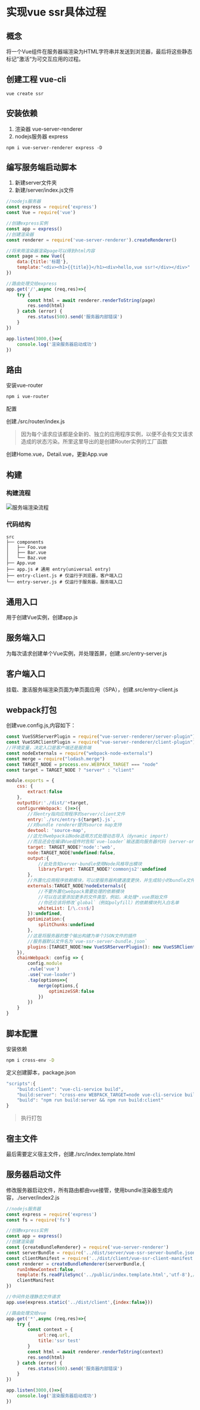 # 实现vue ssr具体过程



## 概念

将一个Vue组件在服务器端渲染为HTML字符串并发送到浏览器，最后将这些静态标记”激活“为可交互应用的过程。

## 创建工程 vue-cli

`vue create ssr`



## 安装依赖

1. 渲染器 vue-server-renderer
2. nodejs服务器 express

```
npm i vue-server-renderer express -D
```



## 编写服务端启动脚本

1. 新建server文件夹
2. 新建/server/index.js文件

```javascript
//nodejs服务器
const express = require('express')
const Vue = require('vue')

//创建express实例
const app = express()
//创建渲染器
const renderer = require('vue-server-renderer').createRenderer()

//将来用渲染器渲染page可以得到html内容
const page = new Vue({
    data:{title:'标题'},
    template:"<div><h1>{{title}}</h1><div>hello,vue ssr!</div></div>"
})

//路由处理交给express
app.get('/',async (req,res)=>{
    try {
        const html = await renderer.renderToString(page)
        res.send(html)
    } catch (error) {
        res.status(500).send('服务器内部错误')
    }
})

app.listen(3000,()=>{
    console.log('渲染服务器启动成功')
})

```



## 路由

安装vue-router

```bash
npm i vue-router
```

配置

创建./src/router/index.js

> 因为每个请求应该都是全新的、独立的应用程序实例，以便不会有交叉请求造成的状态污染。所里这里导出的是创建Router实例的工厂函数

创建Home.vue，Detail.vue，更新App.vue

## 构建

### 构建流程

![服务端渲染流程](./vue服务端渲染构建.png)

### 代码结构

```
src
├── components
│   ├── Foo.vue
│   ├── Bar.vue
│   └── Baz.vue
├── App.vue
├── app.js # 通用 entry(universal entry)
├── entry-client.js # 仅运行于浏览器，客户端入口
└── entry-server.js # 仅运行于服务器，服务端入口
```



## 通用入口

用于创建Vue实例，创建app.js



## 服务端入口

为每次请求创建单个Vue实例，并处理首屏，创建.src/entry-server.js



## 客户端入口

挂载、激活服务端渲染页面为单页面应用（SPA），创建.src/entry-client.js



## webpack打包

创建vue.config.js,内容如下：

```javascript
const VueSSRServerPlugin = require("vue-server-renderer/server-plugin")
const VueSSRClientPlugin = require("vue-server-renderer/client-plugin")
//环境变量，决定入口是客户端还是服务端
const nodeExternals = require("webpack-node-externals")
const merge = require("lodash.merge")
const TARGET_NODE = process.env.WEBPACK_TARGET === "node"
const target = TARGET_NODE ? "server" : "client"

module.exports = {
    css: {
        extract:false
    },
    outputDir:'./dist/'+target,
    configureWebpack: ()=>({
        //将entry指向应用程序的server/client文件
        entry:`./src/entry-${target}.js`,
        //对bundle renderer提供source map支持
        devtool: 'source-map',
        //这允许webpack以Node适用方式处理动态导入（dynamic import）
        //而且还会在编译Vue组件时告知`vue-loader`输送面向服务器代码（server-oriented code）
        target: TARGET_NODE?'node':'web',
        node:TARGET_NODE?undefined:false,
        output:{
            //此处告知server-bundle使用Node风格导出模块
            libraryTarget: TARGET_NODE?'commonjs2':undefined
        },
        //外置化应用程序依赖模块，可以使服务器构建速度更快，并生成较小的bundle文件
        externals:TARGET_NODE?nodeExternals({
            //不要外置化webpack需要处理的依赖模块
            //可以在这里添加更多的文件类型，例如，未处理*.vue原始文件
            //你还应该将修改`global`（例如polyfill）的依赖模块列入白名单
            whiteList: [/\.css$/]
        }):undefined,
        optimization:{
            splitChunks:undefined
        },
        //这是将服务器的整个输出构建为单个JSON文件的插件
        //服务器默认文件名为`vue-ssr-server-bundle.json`
        plugins:[TARGET_NODE?new VueSSRServerPlugin(): new VueSSRClientPlugin()]
    }),
    chainWebpack: config => {
        config.module
        .rule('vue')
        .use('vue-loader')
        .tap(options=>{
            merge(options,{
                optimizeSSR:false
            })
        })
    }
}
```



## 脚本配置

安装依赖

```bash
npm i cross-env -D
```

定义创建脚本，package.json

```javascript
"scripts":{
    "build:client": "vue-cli-service build",
    "build:server": "cross-env WEBPACK_TARGET=node vue-cli-service build --mode server",
    "build": "npm run build:server && npm run build:client"
}
```

> 执行打包



## 宿主文件

最后需要定义宿主文件，创建./src/index.template.html



## 服务器启动文件

修改服务器启动文件，所有路由都由vue接管，使用bundle渲染器生成内容，./server/index2.js	

```javascript
//nodejs服务器
const express = require('express')
const fs = require('fs')

//创建express实例
const app = express()
//创建渲染器
const {createBundleRenderer} = require('vue-server-renderer')
const serverBundle = require('../dist/server/vue-ssr-server-bundle.json')
const clientManifest = require('../dist/client/vue-ssr-client-manifest.json')
const renderer = createBundleRenderer(serverBundle,{
    runInNewContext:false,
    template:fs.readFileSync('../public/index.template.html','utf-8'),//宿主模板文件
    clientManifest
})

//中间件处理静态文件请求
app.use(express.static('../dist/client',{index:false}))

//路由处理交给vue
app.get('*',async (req,res)=>{
    try {
        const context = {
            url:req.url,
            title:'ssr test'
        }
        const html = await renderer.renderToString(context)
        res.send(html)
    } catch (error) {
        res.status(500).send('服务器内部错误')
    }
})

app.listen(3000,()=>{
    console.log('渲染服务器启动成功')
})
```

